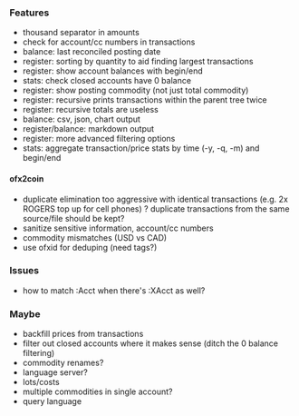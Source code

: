 ### Features

* thousand separator in amounts
* check for account/cc numbers in transactions
* balance: last reconciled posting date
* register: sorting by quantity to aid finding largest transactions
* register: show account balances with begin/end
* stats: check closed accounts have 0 balance
* register: show posting commodity (not just total commodity)
* register: recursive prints transactions within the parent tree twice
* register: recursive totals are useless
* balance: csv, json, chart output
* register/balance: markdown output
* register: more advanced filtering options
* stats: aggregate transaction/price stats by time (-y, -q, -m) and begin/end

#### ofx2coin

* duplicate elimination too aggressive with identical transactions (e.g. 2x ROGERS top up for cell phones)
  ? duplicate transactions from the same source/file should be kept?
* sanitize sensitive information, account/cc numbers
* commodity mismatches (USD vs CAD)
* use ofxid for deduping (need tags?)

### Issues

* how to match :Acct when there's :XAcct as well?

### Maybe

* backfill prices from transactions
* filter out closed accounts where it makes sense (ditch the 0 balance filtering)
* commodity renames?
* language server?
* lots/costs
* multiple commodities in single account?
* query language